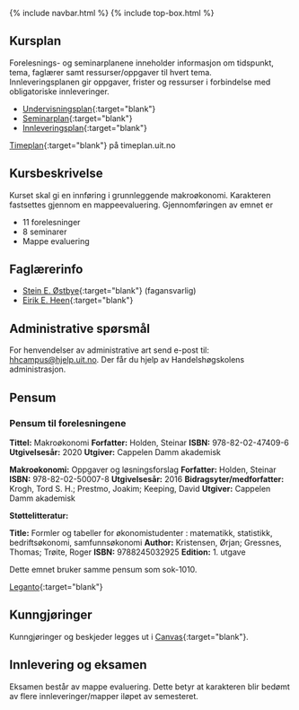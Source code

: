 {% include navbar.html %}  {% include top-box.html %}


## Kursplan  

Forelesnings- og seminarplanene inneholder informasjon om tidspunkt, tema, faglærer samt ressurser/oppgaver til hvert tema.  
Innleveringsplanen gir oppgaver, frister og ressurser i forbindelse med obligatoriske innleveringer.  

- [Undervisningsplan](undervisningsplan.md){:target="blank"}
- [Seminarplan](seminarplan.html){:target="blank"}
- [Innleveringsplan](innleveringer.html){:target="blank"}   


[Timeplan](https://timeplan.uit.no/){:target="blank"} på timeplan.uit.no


## Kursbeskrivelse 
Kurset skal gi en innføring i grunnleggende makroøkonomi. Karakteren fastsettes gjennom en mappeevaluering. Gjennomføringen av emnet er 

- 11 forelesninger
- 8 seminarer
- Mappe evaluering 


## Faglærerinfo  
- [Stein E. Østbye](https://uit.no/ansatte/stein.ostbye){:target="blank"} (fagansvarlig)
- [Eirik E. Heen](https://uit.no/ansatte/eirik.e.heen){:target="blank"}



## Administrative spørsmål

For henvendelser av administrative art send e-post til: <hhcampus@hjelp.uit.no>. Der får du hjelp av Handelshøgskolens administrasjon.


## Pensum  

### Pensum til forelesningene

**Tittel:** Makroøkonomi
**Forfatter:** Holden, Steinar
**ISBN:** 978-82-02-47409-6
**Utgivelsesår:** 2020
**Utgiver:** Cappelen Damm akademisk


**Makroøkonomi:** Oppgaver og løsningsforslag
**Forfatter:** Holden, Steinar
**ISBN:** 978-82-02-50007-8
**Utgivelsesår:** 2016
**Bidragsyter/medforfatter:** Krogh, Tord S. H.; Prestmo, Joakim; Keeping, David
**Utgiver:** Cappelen Damm akademisk


**Støttelitteratur:**

**Title:** Formler og tabeller for økonomistudenter : matematikk, statistikk, bedriftsøkonomi, samfunnsøkonomi
**Author:** Kristensen, Ørjan; Gressnes, Thomas; Trøite, Roger
**ISBN:** 9788245032925
**Edition:** 1. utgave


Dette emnet bruker samme pensum som sok-1010. 

[Leganto](https://bibsys-c.alma.exlibrisgroup.com/leganto/){:target="blank"}  




## Kunngjøringer  

Kunngjøringer og beskjeder legges ut i [Canvas](https://uit.instructure.com/){:target="blank"}.


## Innlevering og eksamen  

Eksamen består av mappe evaluering. Dette betyr at karakteren blir bedømt av flere innleveringer/mapper iløpet av semesteret.
